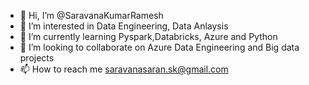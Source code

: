 - 👋 Hi, I’m @SaravanaKumarRamesh
- 👀 I’m interested in Data Engineering, Data Anlaysis
- 🌱 I’m currently learning Pyspark,Databricks, Azure and Python
- 💞️ I’m looking to collaborate on Azure Data Engineering and Big data projects
- 📫 How to reach me saravanasaran.sk@gmail.com

<!---
SaravanaKumarRamesh/SaravanaKumarRamesh is a ✨ special ✨ repository because its `README.md` (this file) appears on your GitHub profile.
You can click the Preview link to take a look at your changes.
--->
